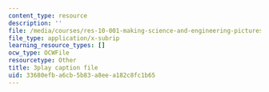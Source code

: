 ```yaml
---
content_type: resource
description: ''
file: /media/courses/res-10-001-making-science-and-engineering-pictures-a-practical-guide-to-presenting-your-work-spring-2016/33680efba6cb5b83a8eea182c8fc1b65_DAyXoA2W7bU.vtt
file_type: application/x-subrip
learning_resource_types: []
ocw_type: OCWFile
resourcetype: Other
title: 3play caption file
uid: 33680efb-a6cb-5b83-a8ee-a182c8fc1b65
---
```

